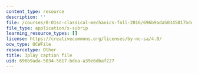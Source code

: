 ```yaml
---
content_type: resource
description: ''
file: /courses/8-01sc-classical-mechanics-fall-2016/696b9ada50345817bdeaa39e6dbaf227_YdyhDdXaSP4.vtt
file_type: application/x-subrip
learning_resource_types: []
license: https://creativecommons.org/licenses/by-nc-sa/4.0/
ocw_type: OCWFile
resourcetype: Other
title: 3play caption file
uid: 696b9ada-5034-5817-bdea-a39e6dbaf227
---
```

